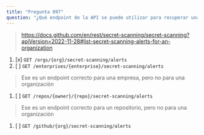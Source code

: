 ```yaml
---
title: "Pregunta 097"
question: "¿Qué endpoint de la API se puede utilizar para recuperar una lista de todas las alertas de análisis de secretos para una organización?"
---
```


> https://docs.github.com/en/rest/secret-scanning/secret-scanning?apiVersion=2022-11-28#list-secret-scanning-alerts-for-an-organization
1. [x] `GET /orgs/{org}/secret-scanning/alerts`
1. [ ] `GET /enterprises/{enterprise}/secret-scanning/alerts`
> Ese es un endpoint correcto para una empresa, pero no para una organización
1. [ ] `GET /repos/{owner}/{repo}/secret-scanning/alerts`
> Ese es un endpoint correcto para un repositorio, pero no para una organización
1. [ ] `GET /github/{org}/secret-scanning/alerts`
